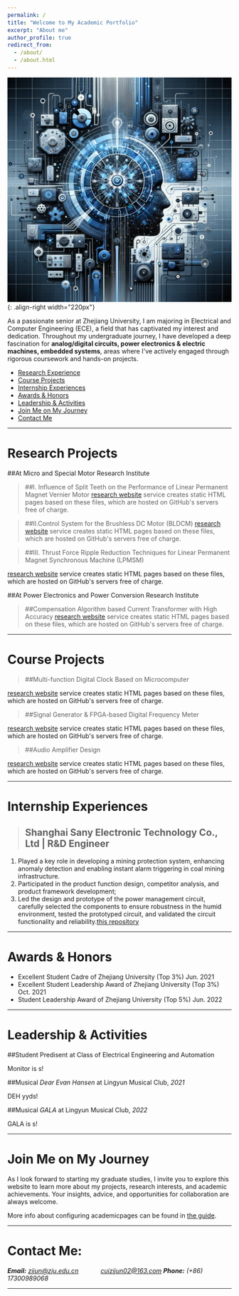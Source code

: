 ```yaml
---
permalink: /
title: "Welcome to My Academic Portfolio"
excerpt: "About me"
author_profile: true
redirect_from: 
  - /about/
  - /about.html
---
```


![nuronmancer](/images/Brain.png){: .align-right width="220px"}

As a passionate senior at Zhejiang University, I am majoring in Electrical and Computer Engineering (ECE), a field that has captivated my interest and dedication. Throughout my undergraduate journey, I have developed a deep fascination for **analog/digital circuits, power electronics & electric machines, embedded systems**, areas where I've actively engaged through rigorous coursework and hands-on projects.

<!-- @import "[TOC]" {cmd="toc" depthFrom=1 depthTo=6 orderedList=false} -->
<!-- code_chunk_output -->
* [Research Experience](#research-projects)
* [Course Projects](#course-projects)
* [Internship Experiences](#internship-experiences)
* [Awards & Honors](#awards--honors)
* [Leadership & Activities](#leadership--activities)
* [Join Me on My Journey](#join-me-on-my-journey)
* [Contact Me](#contact-me)
<!-- code_chunk_output -->
  

- - -  

Research Projects
===  

##At Micro and Special Motor Research Institute

>##I. Influence of Split Teeth on the Performance of Linear Permanent Magnet Vernier Motor
[research website](https://pages.github.com/) service creates static HTML pages based on these files, which are hosted on GitHub's servers free of charge.

> ##II.Control System for the Brushless DC Motor (BLDCM)
[research website](https://pages.github.com/) service creates static HTML pages based on these files, which are hosted on GitHub's servers free of charge.

> ##III. Thrust Force Ripple Reduction Techniques for Linear Permanent Magnet Synchronous Machine (LPMSM)

[research website](https://pages.github.com/) service creates static HTML pages based on these files, which are hosted on GitHub's servers free of charge.



##At Power Electronics and Power Conversion Research Institute

>##Compensation Algorithm based Current Transformer with High Accuracy
[research website](https://pages.github.com/) service creates static HTML pages based on these files, which are hosted on GitHub's servers free of charge.  

- - -  

Course Projects
===  

>##Multi-function Digital Clock Based on Microcomputer


[research website](https://pages.github.com/) service creates static HTML pages based on these files, which are hosted on GitHub's servers free of charge.


>##Signal Generator & FPGA-based Digital Frequency Meter

[research website](https://pages.github.com/) service creates static HTML pages based on these files, which are hosted on GitHub's servers free of charge.


>##Audio Amplifier Design 

[research website](https://pages.github.com/) service creates static HTML pages based on these files, which are hosted on GitHub's servers free of charge.  

- - -

Internship Experiences
===  

 >Shanghai Sany Electronic Technology Co., Ltd | R&D Engineer
 >------
 1. Played a key role in developing a mining protection system, enhancing anomaly detection and enabling instant alarm triggering in coal mining infrastructure. 
 1. Participated in the product function design, competitor analysis, and product framework development;
 1. Led the design and prototype of the power management circuit, carefully selected the components to ensure robustness in the humid environment, tested the prototyped circuit, and validated the circuit functionality and reliability.[this repository](https://github.com/academicpages/academicpages.github.io)  
 
- - -

Awards & Honors  
===
 - Excellent Student Cadre of Zhejiang University (Top 3%) Jun. 2021
 - Excellent Student Leadership Award of Zhejiang University (Top 3%) Oct. 2021
 -  Student Leadership Award of Zhejiang University (Top 5%) Jun. 2022  

- - -   

Leadership & Activities
===  

##Student Predisent at Class of Electrical Engineering and Automation

Monitor is s!

##Musical *Dear Evan Hansen* at Lingyun Musical Club, *2021*

DEH yyds!

##Musical *GALA* at Lingyun Musical Club, *2022*

GALA is s!  

- - -   

Join Me on My Journey
===  

As I look forward to starting my graduate studies, I invite you to explore this website to learn more about my projects, research interests, and academic achievements. Your insights, advice, and opportunities for collaboration are always welcome.

More info about configuring academicpages can be found in [the guide](https://academicpages.github.io/markdown/).  

- - -   

Contact Me:
===  


***Email:*** *[zijun@zju.edu.cn](mailto:zijun@zju.edu.cn/)*
&emsp;&emsp;&emsp; *[cuizijun02@163.com](mailto:cuizijun02@163.com/)*
***Phone:*** *(+86) 17300989068*  

- - - 
